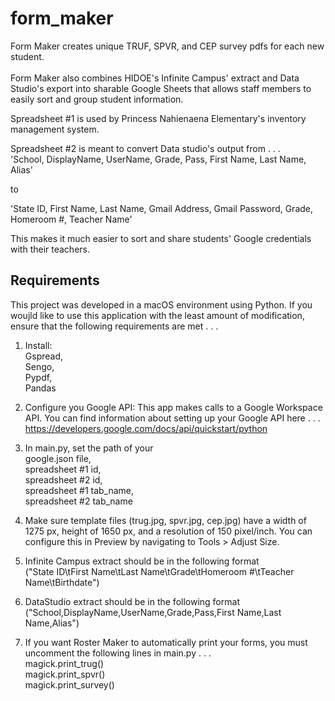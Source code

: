 # form_maker
Form Maker creates unique TRUF, SPVR, and CEP survey pdfs for each new student.  
<br />
Form Maker also combines HIDOE's Infinite Campus' extract and Data Studio's export into sharable Google Sheets that allows staff members to easily sort and group student information.  <br />

Spreadsheet #1 is used by Princess Nahienaena Elementary's inventory management system. <br /> 

Spreadsheet #2 is meant to convert Data studio's output from . . . <br />
'School, DisplayName, UserName, Grade, Pass, First Name, Last Name, Alias' 

to <br />

'State ID, First Name, Last Name, Gmail Address, Gmail Password, Grade, Homeroom #, Teacher Name' <br />

This makes it much easier to sort and share students' Google credentials with their teachers.  <br />

## Requirements
This project was developed in a macOS environment using Python.  If you woujld like to use this application with the least amount of modification, ensure that the following requirements are met . . . <br />
1.  Install: <br />
        Gspread, <br />
        Sengo, <br />
        Pypdf, <br />
        Pandas <br />

2.  Configure you Google API: This app makes calls to a Google Workspace API. You can find information about setting up your Google API here . . . <br />
    https://developers.google.com/docs/api/quickstart/python <br />

3.  In main.py, set the path of your <br />
        google.json file, <br />
        spreadsheet #1 id, <br />
        spreadsheet #2 id, <br />
        spreadsheet #1 tab_name, <br />
        spreadsheet #2 tab_name <br />

4.  Make sure template files (trug.jpg, spvr.jpg, cep.jpg) have a width of 1275 px, height of 1650 px, and a resolution of 150 pixel/inch.
    You can configure this in Preview by navigating to Tools > Adjust Size. <br />

5.  Infinite Campus extract should be in the following format <br />
    ("State ID\tFirst Name\tLast Name\tGrade\tHomeroom #\tTeacher Name\tBirthdate") <br />

6.  DataStudio extract should be in the following format <br />
    ("School,DisplayName,UserName,Grade,Pass,First Name,Last Name,Alias") <br />

7.  If you want Roster Maker to automatically print your forms, you must uncomment the following lines in main.py . . . <br />
    magick.print_trug() <br />
    magick.print_spvr() <br />
    magick.print_survey() <br />
